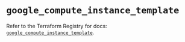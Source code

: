 # `google_compute_instance_template`

Refer to the Terraform Registry for docs: [`google_compute_instance_template`](https://registry.terraform.io/providers/hashicorp/google/6.46.0/docs/resources/compute_instance_template).
